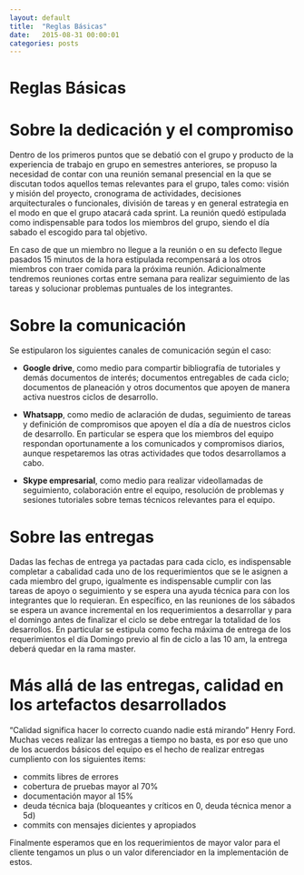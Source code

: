 ```yaml
---
layout: default
title:  "Reglas Básicas"
date:   2015-08-31 00:00:01
categories: posts
---
```


# Reglas Básicas

# Sobre la dedicación y el compromiso

Dentro de los primeros puntos que se debatió con el grupo y producto de la experiencia de trabajo en grupo en semestres anteriores, se propuso la necesidad de contar con una reunión semanal presencial en la que se discutan todos aquellos temas relevantes para el grupo, tales como: visión y misión del proyecto, cronograma de actividades, decisiones arquitecturales o funcionales, división de tareas y en general estrategia en el modo en que el grupo atacará cada sprint. La reunión quedó estipulada como indispensable para todos los miembros del grupo, siendo el día sabado el escogido para tal objetivo.

En caso de que un miembro no llegue a la reunión o en su defecto llegue pasados 15 minutos de la hora estipulada recompensará a los otros miembros con traer comida para la próxima reunión. Adicionalmente tendremos reuniones cortas entre semana para realizar seguimiento de las tareas y solucionar problemas puntuales de los integrantes.

# Sobre la comunicación

Se estipularon los siguientes canales de comunicación según el caso:

- **Google drive**, como medio para compartir bibliografía de tutoriales y demás documentos de interés; documentos entregables de cada ciclo; documentos de planeación y otros documentos que apoyen de manera activa nuestros ciclos de desarrollo.

- **Whatsapp**, como medio de aclaración de dudas, seguimiento de tareas y definición de compromisos que apoyen el día a día de nuestros ciclos de desarrollo. En particular se espera que los miembros del equipo respondan oportunamente a los comunicados y compromisos diarios, aunque respetaremos las otras actividades que todos desarrollamos a cabo.

- **Skype empresarial**, como medio para realizar videollamadas de seguimiento, colaboración entre el equipo, resolución de problemas y sesiones tutoriales sobre temas técnicos relevantes para el equipo.

# Sobre las entregas

Dadas las fechas de entrega ya pactadas para cada ciclo, es indispensable completar a cabalidad cada uno de los requerimientos que se le asignen a cada miembro del grupo, igualmente es indispensable cumplir con las tareas de apoyo o seguimiento y se espera una ayuda técnica para con los integrantes que lo requieran. En específico, en las reuniones de los sábados se espera un avance incremental en los requerimientos a desarrollar y para el domingo antes de finalizar el ciclo se debe entregar la totalidad de los desarrollos. En particular se estipula como fecha máxima de entrega de los requerimientos el día Domingo previo al fin de ciclo a las 10 am, la entrega deberá quedar en la rama master.

# Más allá de las entregas, calidad en los artefactos desarrollados

“Calidad significa hacer lo correcto cuando nadie está mirando”  Henry Ford. Muchas veces realizar las entregas a tiempo no basta, es por eso que uno de los acuerdos básicos del equipo es el hecho de realizar entregas cumpliento con los siguientes items: 

- commits libres de errores
- cobertura de pruebas mayor al 70%
- documentación mayor al 15%
- deuda técnica baja (bloqueantes y críticos en 0, deuda técnica menor a 5d)
- commits con mensajes dicientes y apropiados

Finalmente esperamos que en los requerimientos de mayor valor para el cliente tengamos un plus o un valor diferenciador en la implementación de estos.
